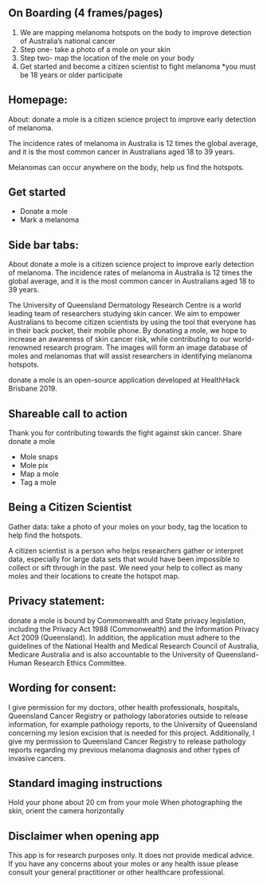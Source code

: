 ## On Boarding (4 frames/pages)
1.	We are mapping melanoma hotspots on the body to improve detection of Australia’s national cancer
2.	Step one- take a photo of a mole on your skin
3.	Step two- map the location of the mole on your body
4.	Get started and become a citizen scientist to fight melanoma *you must be 18 years or older participate

## Homepage:
About:
donate a mole is a citizen science project to improve early detection of melanoma. 

The incidence rates of melanoma in Australia is 12 times the global average, and it is the most common cancer in Australians aged 18 to 39 years.

Melanomas can occur anywhere on the body, help us find the hotspots.
 

<Get started>

## Get started
*	Donate a mole
*	Mark a melanoma
	
## Side bar tabs:
About
donate a mole is a citizen science project to improve early detection of melanoma. The incidence rates of melanoma in Australia is 12 times the global average, and it is the most common cancer in Australians aged 18 to 39 years.

The University of Queensland Dermatology Research Centre is a world leading team of researchers studying skin cancer. We aim to empower Australians to become citizen scientists by using the tool that everyone has in their back pocket, their mobile phone. By donating a mole, we hope to increase an awareness of skin cancer risk, while contributing to our world-renowned research program. The images will form an image database of moles and melanomas that will assist researchers in identifying melanoma hotspots.

donate a mole is an open-source application developed at HealthHack Brisbane 2019.


## Shareable call to action
Thank you for contributing towards the fight against skin cancer. Share donate a mole

* Mole snaps
* Mole pix
* Map a mole
* Tag a mole


## Being a Citizen Scientist
Gather data: take a photo of your moles on your body, tag the location to help find the hotspots.

A citizen scientist is a person who helps researchers gather or interpret data, especially for large data sets that would have been impossible to collect or sift through in the past. We need your help to collect as many moles and their locations to create the hotspot map. 

## Privacy statement:
donate a mole is bound by Commonwealth and State privacy legislation, including the Privacy Act 1988 (Commonwealth) and the Information Privacy Act 2009 (Queensland). In addition, the application must adhere to the guidelines of the National Health and Medical Research Council of Australia, Medicare Australia and is also accountable to the University of Queensland-Human Research Ethics Committee.


## Wording for consent:
I give permission for my doctors, other health professionals, hospitals, Queensland Cancer Registry or pathology laboratories outside to release information, for example pathology reports, to the University of Queensland concerning my lesion excision that is needed for this project. Additionally, I give my permission to Queensland Cancer Registry to release pathology reports regarding my previous melanoma diagnosis and other types of invasive cancers.

## Standard imaging instructions
Hold your phone about 20 cm from your mole
When photographing the skin, orient the camera horizontally

## Disclaimer when opening app
This app is for research purposes only. It does not provide medical advice. If you have any concerns about your moles or any health issue please consult your general practitioner or other healthcare professional.





